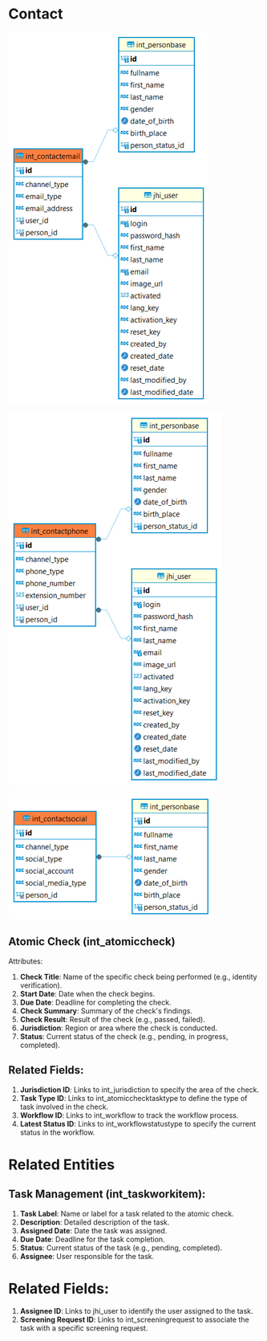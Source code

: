 # Contact

![alt text](<../../../../../static/img/prismaenterprise - int_contactemail.png>)

![alt text](<../../../../../static/img/prismaenterprise - int_contactphone.png>)

![alt text](<../../../../../static/img/prismaenterprise - int_contactsocial.png>)

## Atomic Check (int_atomiccheck)

Attributes:

1. **Check Title**: Name of the specific check being performed (e.g., identity verification).
2. **Start Date**: Date when the check begins.
3. **Due Date**: Deadline for completing the check.
4. **Check Summary**: Summary of the check's findings.
5. **Check Result**: Result of the check (e.g., passed, failed).
6. **Jurisdiction**: Region or area where the check is conducted.
7. **Status**: Current status of the check (e.g., pending, in progress, completed).

## Related Fields:

1. **Jurisdiction ID**: Links to int_jurisdiction to specify the area of the check.
2. **Task Type ID**: Links to int_atomicchecktasktype to define the type of task involved in the check.
3. **Workflow ID**: Links to int_workflow to track the workflow process.
4. **Latest Status ID**: Links to int_workflowstatustype to specify the current status in the workflow.

# Related Entities

## Task Management (int_taskworkitem):

1. **Task Label**: Name or label for a task related to the atomic check.
2. **Description**: Detailed description of the task.
3. **Assigned Date**: Date the task was assigned.
4. **Due Date**: Deadline for the task completion.
5. **Status**: Current status of the task (e.g., pending, completed).
6. **Assignee**: User responsible for the task.

# Related Fields:

1. **Assignee ID**: Links to jhi_user to identify the user assigned to the task.
2. **Screening Request ID**: Links to int_screeningrequest to associate the task with a specific screening request.
